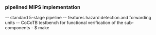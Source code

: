 ### pipelined MIPS implementation

-- standard 5-stage pipeline
-- features hazard detection and forwarding units
-- CoCoTB testbench for functional verification of the sub-components
    - $ make
